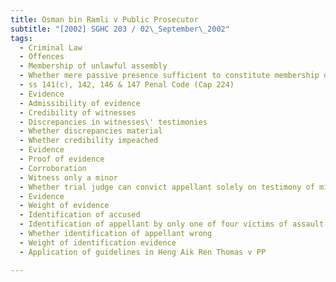 ```yaml
---
title: Osman bin Ramli v Public Prosecutor 
subtitle: "[2002] SGHC 203 / 02\_September\_2002"
tags:
  - Criminal Law
  - Offences
  - Membership of unlawful assembly
  - Whether mere passive presence sufficient to constitute membership of unlawful assembly
  - ss 141(c), 142, 146 & 147 Penal Code (Cap 224)
  - Evidence
  - Admissibility of evidence
  - Credibility of witnesses
  - Discrepancies in witnesses\' testimonies
  - Whether discrepancies material
  - Whether credibility impeached
  - Evidence
  - Proof of evidence
  - Corroboration
  - Witness only a minor
  - Whether trial judge can convict appellant solely on testimony of minor
  - Evidence
  - Weight of evidence
  - Identification of accused
  - Identification of appellant by only one of four victims of assault
  - Whether identification of appellant wrong
  - Weight of identification evidence
  - Application of guidelines in Heng Aik Ren Thomas v PP

---
```


